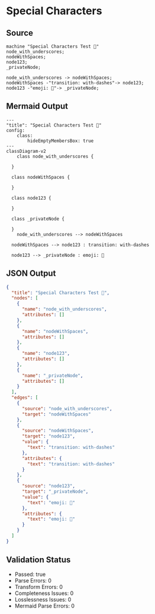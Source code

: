 # Special Characters

## Source
```machine
machine "Special Characters Test 🚀"
node_with_underscores;
nodeWithSpaces;
node123;
_privateNode;

node_with_underscores -> nodeWithSpaces;
nodeWithSpaces -"transition: with-dashes"-> node123;
node123 -"emoji: 🎉"-> _privateNode;
```

## Mermaid Output
```mermaid
---
"title": "Special Characters Test 🚀"
config:
    class:
        hideEmptyMembersBox: true
---
classDiagram-v2
    class node_with_underscores {
    
  }

  class nodeWithSpaces {
    
  }

  class node123 {
    
  }

  class _privateNode {
    
  }
    node_with_underscores --> nodeWithSpaces

  nodeWithSpaces --> node123 : transition: with-dashes

  node123 --> _privateNode : emoji: 🎉

```

## JSON Output
```json
{
  "title": "Special Characters Test 🚀",
  "nodes": [
    {
      "name": "node_with_underscores",
      "attributes": []
    },
    {
      "name": "nodeWithSpaces",
      "attributes": []
    },
    {
      "name": "node123",
      "attributes": []
    },
    {
      "name": "_privateNode",
      "attributes": []
    }
  ],
  "edges": [
    {
      "source": "node_with_underscores",
      "target": "nodeWithSpaces"
    },
    {
      "source": "nodeWithSpaces",
      "target": "node123",
      "value": {
        "text": "transition: with-dashes"
      },
      "attributes": {
        "text": "transition: with-dashes"
      }
    },
    {
      "source": "node123",
      "target": "_privateNode",
      "value": {
        "text": "emoji: 🎉"
      },
      "attributes": {
        "text": "emoji: 🎉"
      }
    }
  ]
}
```

## Validation Status
- Passed: true
- Parse Errors: 0
- Transform Errors: 0
- Completeness Issues: 0
- Losslessness Issues: 0
- Mermaid Parse Errors: 0
